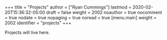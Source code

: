 +++
title = "Projects"
author = ["Ryan Cummings"]
lastmod = 2020-02-20T15:36:32-05:00
draft = false
weight = 2002
noauthor = true
nocomment = true
nodate = true
nopaging = true
noread = true
[menu.main]
  weight = 2002
  identifier = "projects"
+++

Projects will live here.
